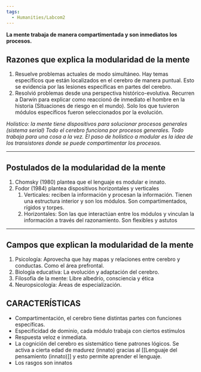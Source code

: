 ```yaml
---
tags:
  - Humanities/Labcom2
---
```

**La mente trabaja de manera compartimentada y son inmediatos los procesos.**
## Razones que explica la modularidad de la mente
1. Resuelve problemas actuales de modo simultáneo. Hay temas específicos que están localizados en el cerebro de manera puntual. Esto se evidencia por las lesiones específicas en partes del cerebro.
2. Resolvió problemas desde una perspectiva histórico-evolutiva. Recurren a Darwin para explicar como reaccionó de inmediato el hombre en la historia (Situaciones de riesgo en el mundo). Solo los que tuvieron módulos específicos fueron seleccionados por la evolución.

*Holístico: la mente tiene dispositivos para solucionar procesos generales (sistema serial) Todo el cerebro funciona por procesos generales. Todo trabaja para una cosa a la vez. El paso de holístico a modular es la idea de los transistores donde se puede compartimentar los procesos.*
___
## Postulados de la modularidad de la mente
1. Chomsky (1980) plantea que el lenguaje es modular e innato.
2. Fodor (1984) plantea dispositivos horizontales y verticales
	1. Verticales: reciben la información y procesan la información. Tienen una estructura interior y son los módulos. Son compartimentados, rígidos y torpes.
	2. Horizontales: Son las que interactúan entre los módulos y vinculan la información a través del razonamiento. Son flexibles y astutos
___
## Campos que explican la modularidad de la mente
1. Psicología: Aprovecha que hay mapas y relaciones entre cerebro y conductas. Como el área prefrontal.
2. Biología educativa: La evolución y adaptación del cerebro.
3. Filosofía de la mente: Libre albedrío, consciencia y ética
4. Neuropsicología: Áreas de especialización.

## CARACTERÍSTICAS
- Compartimentación, el cerebro tiene distintas partes con funciones específicas.
- Especificidad de dominio, cada módulo trabaja con ciertos estímulos
- Respuesta veloz e inmediata.
- La cognición del cerebro es sistemático tiene patrones lógicos. Se activa a cierta edad de madurez (innato) gracias al [[Lenguaje del pensamiento (innato)]] y esto permite aprender el lenguaje.
- Los rasgos son innatos